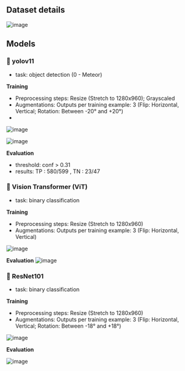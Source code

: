 ## Dataset details
![image](https://github.com/user-attachments/assets/075e4ea0-7ac6-48ff-82ed-fe702faba88b)

## Models
### :milky_way: yolov11

- task: object detection (0 - Meteor)

**Training**
- Preprocessing steps: Resize (Stretch to 1280x960); Grayscaled
- Augmentations: Outputs per training example: 3 (Flip: Horizontal, Vertical; Rotation: Between -20° and +20°)
- 
![image](https://github.com/user-attachments/assets/28762d2b-dd6c-4899-9fc6-a73e83743b95)

![image](https://github.com/user-attachments/assets/a9b0b386-48e1-4861-b255-f8cde316394e)



**Evaluation**
- threshold: conf > 0.31
- results: TP : 580/599 , TN : 23/47



### :milky_way: Vision Transformer (ViT)

- task: binary classification

**Training**
- Preprocessing steps: Resize (Stretch to 1280x960)
- Augmentations: Outputs per training example: 3 (Flip: Horizontal, Vertical)

![image](https://github.com/user-attachments/assets/123055a7-2cc9-48ac-838f-5be9db96507e)

**Evaluation**
![image](https://github.com/user-attachments/assets/e2e507ba-a921-4fd7-a7eb-a969fd59084d)



### :milky_way: ResNet101

- task: binary classification

**Training**
- Preprocessing steps: Resize (Stretch to 1280x960)
- Augmentations: Outputs per training example: 3 (Flip: Horizontal, Vertical; Rotation: Between -18° and +18°)

![image](https://github.com/user-attachments/assets/22ee9367-3d70-4867-a01e-549c3daf559a)

**Evaluation**

![image](https://github.com/user-attachments/assets/7e757e66-931d-437d-b180-8bb73ea701e6)

  
